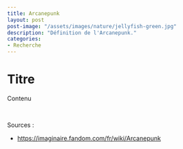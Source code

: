 ```yaml
---
title: Arcanepunk
layout: post  
post-image: "/assets/images/nature/jellyfish-green.jpg"  
description: "Définition de l'Arcanepunk."
categories:   
- Recherche
---
```


# Titre

Contenu

&nbsp;

Sources :
- <https://imaginaire.fandom.com/fr/wiki/Arcanepunk>
